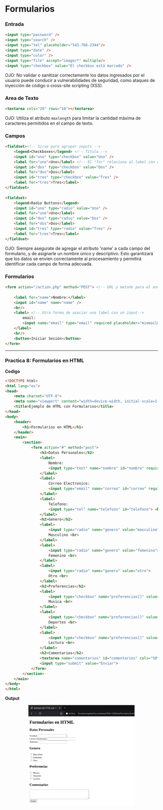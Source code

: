 
# Formularios
### Entrada
```html
<input type="password" />
<input type="search" />
<input type="tel" placeholder="543-766-2344"/>
<input type="date" />
<input type="color" />
<input type="file" accept="image/*" multiple/>
<input type="checkbox" value="El checkbox está marcado" />
```
OJO: No validar o sanitizar correctamente los datos ingresados por el usuario puede conducir a vulnerabilidades de seguridad, como ataques de inyección de código o cross-site scripting (XSS). 

### Area de Texto
```html
<textarea cols="20" rows="10"></textarea>
```
OJO: Utiliza el atributo `maxlength` para limitar la cantidad máxima de caracteres permitidos en el campo de texto. 

### Campos
```html
<fieldset><!-- Sirve para agrupar inputs -->
    <legend>Checkboxes</legend> <!-- Titulo -->
    <input id="uno" type="checkbox" value="Uno" />
    <label for="uno">Uno</label> <!-- El "for" relaciona al label con el id-->
    <input id="dos" type="checkbox" value="Dos" /> 
    <label for="dos">Dos</label>
    <input id="tres" type="checkbox" value="Tres" />
    <label for="tres">Tres</label>
</fieldset>

<fieldset>
    <legend>Radio Buttons</legend>
    <input id="uno" type="radio" value="Uno" />
    <label for="uno">Uno</label>
    <input id="dos" type="radio" value="Dos" />
    <label for="dos">Dos</label>
    <input id="tres" type="radio" value="Tres" />
    <label for="tres">Tres</label>
</fieldset>
```
OJO: Siempre asegurate de agregar el atributo 'name' a cada campo del formulario, y de asignarle un nombre único y descriptivo. Esto garantizará que los datos se envíen correctamente al procesamiento y permitirá identificar cada campo de forma adecuada.

### Formularios
```html
<form action="/action.php" method="POST"> <!-- URL y metodo para el envio del formulario al Back-End -->

    <label for="name">Nombre:</label>
    <input id="name" name="name" />
    <br/>
    <label> <!-- Otra forma de asociar una label con un input-->
        email:
        <input name="email" type="email" required placeholder="miemail@ejemplo.com" />
    </label>
    <br/>
    <button>Iniciar Sesión</button>
</form>
```
---
### Practica 8: Formularios en HTML

**Codigo**
```html
<!DOCTYPE html>
<html lang="es">
<head>
    <meta charset="UTF-8">
    <meta name="viewport" content="width=device-width, initial-scale=1.0">
    <title>Ejemplo de HTML con Formularios</title>
</head>
<body>
    <header>
        <h1>Formularios en HTML</h1>
    </header>
    <main>
        <section>
            <form action="#" method="post">
                <h2>Datos Personales</h2>
                <label>
                    Nombre:
                    <input type="text" name="nombre" id="nombre" required> <br>
                </label>
                <label>
                    Correo Electronico: 
                    <input type="email" name="correo" id="correo" required> <br>
                </label>
                <label>
                    Telefono: 
                    <input type="tel" name="telefono" id="telefono"> <br>
                </label>
                <h2>Genero</h2>
                <label>
                    <input type="radio" name="genero" value="masculino"> 
                    Masculino <br>
                </label>
                <label>
                    <input type="radio" name="genero" value="femenino"> 
                    Femenino <br>
                </label>
                <label>
                    <input type="radio" name="genero" value="otro"> 
                    Otro <br>
                </label>
                <h2>Preferencias</h2>
                <label>
                    <input type="checkbox" name="preferencias[]" value="musica"> 
                    Musica <br>
                </label>
                <label>
                    <input type="checkbox" name="preferencias[]" value="deportes"> 
                    Deportes <br>
                </label>
                <label>
                    <input type="checkbox" name="preferencias[]" value="Lectura"> 
                    Lectura <br>
                </label>
                <h2>Comentarios</h2>
                <textarea name="comentarios" id="comentarios" cols="50" rows="4"></textarea> <br>
                <input type="submit" value="Enviar">
            </form>
        </section>
    </main>
</body>
</html>
```
**Output**

<p align="center">
  <img src="imagenes/grafico16.png" width="350">
</p>